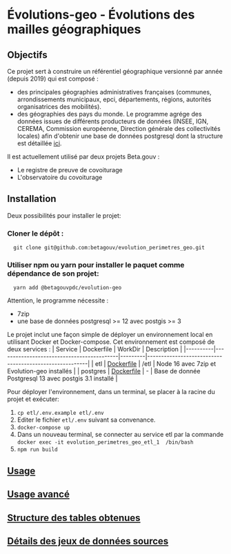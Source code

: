 # Évolutions-geo - Évolutions des mailles géographiques

## Objectifs

Ce projet sert à construire un référentiel géographique versionné par année (depuis 2019) qui est composé :
- des principales géographies administratives françaises (communes, arrondissements municipaux, epci, départements, régions, autorités organisatrices des mobilités).
- des géographies des pays du monde.
Le programme agrége des données issues de différents producteurs de données (INSEE, IGN, CEREMA, Commission européenne, Direction générale des collectivités locales) afin d'obtenir une base de données postgresql dont la structure est détaillée [ici](/docs/datastructure.md).

Il est actuellement utilisé par deux projets Beta.gouv :
- Le registre de preuve de covoiturage
- L'observatoire du covoiturage

## Installation
Deux possibilités pour installer le projet:
### Cloner le dépôt : 
```shell
  git clone git@github.com:betagouv/evolution_perimetres_geo.git
```

### Utiliser npm ou yarn pour installer le paquet comme dépendance de son projet:
```shell
  yarn add @betagouvpdc/evolution-geo
```

Attention, le programme nécessite :
- 7zip
- une base de données postgresql >= 12 avec postgis >= 3

Le projet inclut une façon simple de déployer un environnement local en utilisant Docker et Docker-compose.
Cet environnement est composé de deux services :
| Service  | Dockerfile                                | WorkDir | Description                                            |
|----------|-------------------------------------------|---------|--------------------------------------------------------|
| etl      | [Dockerfile](/docker/etl/Dockerfile)      | /etl    | Node 16 avec 7zip et Evolution-geo installés      |
| postgres | [Dockerfile](/docker/postgres/Dockerfile) |    -    | Base de donnée Postgresql 13 avec postgis 3.1 installé |

Pour déployer l'environnement, dans un terminal, se placer à la racine du projet et exécuter:
1. `cp etl/.env.example etl/.env`
2. Editer le fichier `etl/.env` suivant sa convenance.
3. `docker-compose up`
4. Dans un nouveau terminal, se connecter au service etl par la commande `docker exec -it evolution_perimetres_geo_etl_1  /bin/bash`
5. `npm run build`


## [Usage](/docs/usage.md)
## [Usage avancé](/docs/advanced.md)
## [Structure des tables obtenues](/docs/datastructure.md)
## [Détails des jeux de données sources](/docs/datasets.md)
